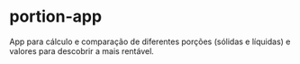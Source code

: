 # portion-app
App para cálculo e comparação de diferentes porções (sólidas e líquidas) e valores para descobrir a mais rentável.
